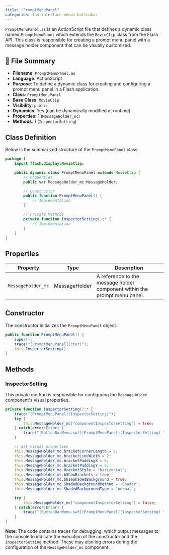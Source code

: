 ```yaml
---
title: "PromptMenuPanel"
categories: fo4 interface menus buttonbar
---
```


`PromptMenuPanel.as` is an ActionScript file that defines a dynamic class named `PromptMenuPanel` which extends the `MovieClip` class from the Flash API.
This class is responsible for creating a prompt menu panel with a message holder component that can be visually customized.


## 📄 File Summary
- **Filename**: `PromptMenuPanel.as`
- **Language**: ActionScript
- **Purpose**: To define a dynamic class for creating and configuring a prompt menu panel in a Flash application.
- **Class**: `PromptMenuPanel`
- **Base Class**: `MovieClip`
- **Visibility**: `public`
- **Dynamics**: Yes (can be dynamically modified at runtime)
- **Properties**: 1 (`MessageHolder_mc`)
- **Methods**: 1 (`InspectorSetting`)


## Class Definition
Below is the summarized structure of the `PromptMenuPanel` class:

```actionscript
package {
    import flash.display.MovieClip;

    public dynamic class PromptMenuPanel extends MovieClip {
        // Properties
        public var MessageHolder_mc:MessageHolder;

        // Constructor
        public function PromptMenuPanel() {
            // Implementation
        }

        // Private Methods
        private function InspectorSetting():* {
            // Implementation
        }
    }
}
```


## Properties

| Property            | Type           | Description                      |
|---------------------|----------------|----------------------------------|
| `MessageHolder_mc`  | MessageHolder  | A reference to the message holder component within the prompt menu panel. |

## Constructor

The constructor initializes the `PromptMenuPanel` object.

```actionscript
public function PromptMenuPanel() {
    super();
    trace("[PromptMenuPanel](ctor)");
    this.InspectorSetting();
}
```

## Methods

### InspectorSetting
This private method is responsible for configuring the `MessageHolder` component's visual properties.

```actionscript
private function InspectorSetting():* {
    trace("[PromptMenuPanel](InspectorSetting)");
    try {
        this.MessageHolder_mc["componentInspectorSetting"] = true;
    } catch(error:Error) {
        trace("[ButtonBarMenu.swf][PromptMenuPanel](InspectorSetting) " + error.toString());
    }

    // Set visual properties
    this.MessageHolder_mc.bracketCornerLength = 6;
    this.MessageHolder_mc.bracketLineWidth = 2;
    this.MessageHolder_mc.bracketPaddingX = 6;
    this.MessageHolder_mc.bracketPaddingY = 2;
    this.MessageHolder_mc.BracketStyle = "horizontal";
    this.MessageHolder_mc.bShowBrackets = true;
    this.MessageHolder_mc.bUseShadedBackground = true;
    this.MessageHolder_mc.ShadedBackgroundMethod = "Shader";
    this.MessageHolder_mc.ShadedBackgroundType = "normal";

    try {
        this.MessageHolder_mc["componentInspectorSetting"] = false;
    } catch(error:Error) {
        trace("[ButtonBarMenu.swf][PromptMenuPanel](InspectorSetting) " + error.toString());
    }
}
```


**Note**:
The code contains traces for debugging, which output messages to the console to indicate the execution of the constructor and the `InspectorSetting` method.
These may also log errors during the configuration of the `MessageHolder_mc` component.
